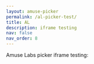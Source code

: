 ```yaml
---
layout: amuse-picker
permalink: /al-picker-test/
title: AL
description: iframe testing
nav: false
nav_order: 8
---
```


Amuse Labs picker iframe testing: